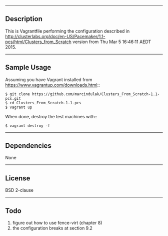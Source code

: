-----------
Description
-----------

This is Vagrantfile performing the configuration described in
http://clusterlabs.org/doc/en-US/Pacemaker/1.1-pcs/html/Clusters_from_Scratch
version from Thu Mar 5 16:46:11 AEDT 2015.


------------
Sample Usage
------------

Assuming you have Vagrant installed from https://www.vagrantup.com/downloads.html::

    $ git clone https://github.com/marcindulak/Clusters_From_Scratch-1.1-pcs.git
    $ cd Clusters_From_Scratch-1.1-pcs
    $ vagrant up

When done, destroy the test machines with::

    $ vagrant destroy -f


------------
Dependencies
------------

None


-------
License
-------

BSD 2-clause


----
Todo
----

1. figure out how to use fence-virt (chapter 8)
2. the configuration breaks at section 9.2
